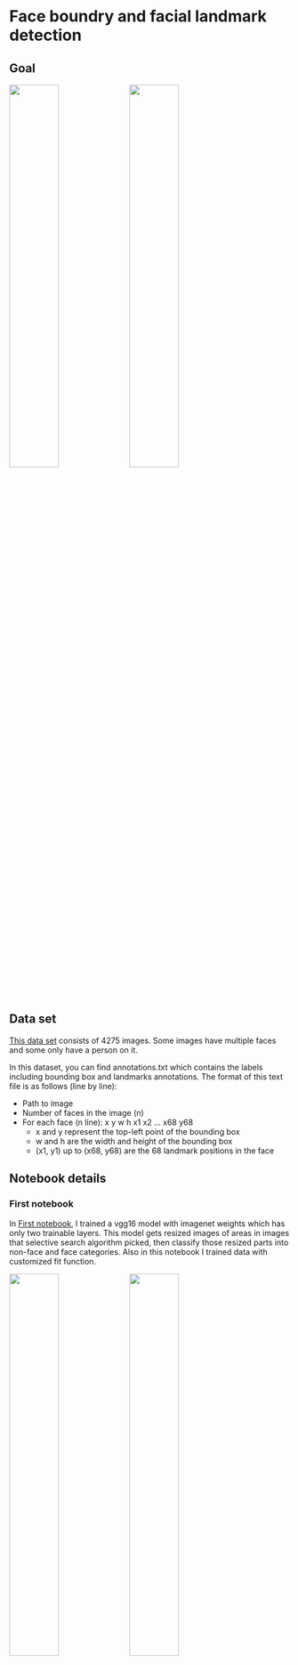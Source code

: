 # Face boundry and facial landmark detection

## Goal
<p float="center">
    <img src="Images/1.png" width="42%">
    <img src="Images/7.png" width="42%">
</p>

## Data set
[This data set](https://drive.google.com/file/d/1Jshwoo4KIDdCl_QkaWJ6HtGKC4JKOcU6/view?usp=sharing)
consists of 4275 images. Some images have multiple faces and some only have a person on it.

In this dataset, you can find annotations.txt which contains the labels including bounding box and landmarks annotations. The format of this text file is as follows (line by line):
* Path to image
* Number of faces in the image (n)
* For each face (n line): x y w h x1 x2 ... x68 y68 
    * x and y represent the top-left point of the bounding box
    * w and h are the width and height of the bounding box
    * (x1, y1) up to (x68, y68) are the 68 landmark positions in the face

## Notebook details
### First notebook
In [First notebook](./part1_face_boundary_detection.ipynb), I trained a vgg16 model with imagenet weights which has only two trainable layers. This model gets resized images of areas in images that selective search algorithm picked, then classify those resized parts into non-face and face categories. Also in this notebook I trained data with customized fit function. 

<p float="center">
    <img src="Images/2.png" width="42%">
    <img src="Images/3.png" width="42%">
</p>

### Second notebook
In [Second notebook](./part2_facial_landmark_detection.ipynb), I trained a cnn model to estimate landmark positions on faces

<img src="Images/4.png" width="70%">
<img src="Images/5.png" width="70%">

### third notebook
In [Third notebook](./part3_face_boundary_and_facial_landmark_detection.ipynb), I give output of the first model to input of the second model, so I can detect face boundries and facial landmarks together. 🎉

<div style="display:flex">
    <img src="Images/1.png" width="70%">
    Original Image
</div>
<div style="display:flex">
    <img src="Images/2.png" width="70%">
    Resized image
</div>
<div style="display:flex">
    <img src="Images/3.png" width="70%">
    Resized image with estimated boundry box
</div>
<div style="display:flex">
    <img src="Images/4.png" width="70%">
    Resized faces (resized boundry box parts)
</div>
<div style="display:flex">
    <img src="Images/5.png" width="70%">
    Resized faces with estimated landmark positions
</div>
<div style="display:flex">
    <img src="Images/6.png" width="70%">
    Resized image with estimated boundry boxs and landmarks
</div>
<div style="display:flex">
    <img src="Images/7.png" width="70%">
    Original image with estimated estimated boundry boxs and landmarks
</div>

## Models
<div style="display:flex">
    <div style="flex:1;padding-left:10px;">
        Model first notebook (boundry box)
        <img src="Images/rcnn.png" width="300"/>
    </div>
    <div style="flex:1;padding-left:10px;">
        Model second notebook (facial landmark)
        <img src="Images/cnn.png" width="400"/>
    </div>
</div>

## Refrences
[R-CNN implementation article](https://towardsdatascience.com/step-by-step-r-cnn-implementation-from-scratch-in-python-e97101ccde55)

[R-CNN implementation code](https://github.com/Hulkido/RCNN)

[Facial landmark detection code](https://github.com/LordLean/Facial-Landmark-Detection)

[Custom Fit](https://www.tensorflow.org/guide/keras/customizing_what_happens_in_fit)
